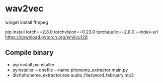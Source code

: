 # wav2vec

winget install ffmpeg

pip install torch==2.8.0 torchvision==0.23.0 torchaudio==2.8.0 --index-url https://download.pytorch.org/whl/cu128

## Compile binary
- pip install pyinstaller
- pyinstaller --onefile --name phoneme_extractor main.py  
- dist\phoneme_extractor.exe audio_files\word_february.mp3
